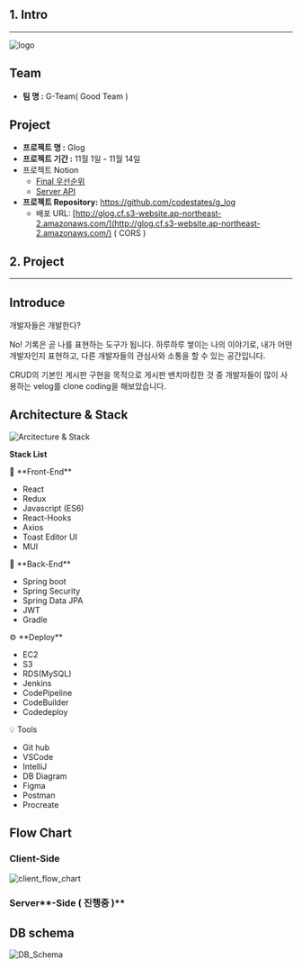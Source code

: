 ## 1. Intro

---
![logo](https://user-images.githubusercontent.com/76991091/142601121-1682fd62-294b-4269-8cc2-034336278de7.png)

## Team

- **팀 명 :** G-Team( Good Team )

## Project

- **프로젝트 명 :** Glog
- **프로젝트 기간 :** 11월 1일 - 11월 14일
- 프로젝트 Notion
    - [Final 우선순위](https://www.notion.so/Final-f7204d586ace41b98df96b317ddf9886)
    - [Server API](https://www.notion.so/cac3109949554592a722b0d56166672c)
- **프로젝트 Repository:** https://github.com/codestates/g_log
    - 배포 URL: [http://glog.cf.s3-website.ap-northeast-2.amazonaws.com/](http://glog.cf.s3-website.ap-northeast-2.amazonaws.com/) ( CORS )

## 2. Project

---

## Introduce

개발자들은 개발한다?

No! 기록은 곧 나를 표현하는 도구가 됩니다. 
하루하루 쌓이는 나의 이야기로, 내가 어떤 개발자인지 표현하고, 
다른 개발자들의 관심사와 소통을 할 수 있는 공간입니다.

CRUD의 기본인 게시판 구현을 목적으로
게시판 밴치마킹한 것 중 
개발자들이 많이 사용하는 velog를 clone coding을 해보았습니다.

## Architecture & Stack
![Arcitecture & Stack](https://user-images.githubusercontent.com/76991091/142601543-f7922783-272e-491b-b1a5-563088e39ddf.png)

**Stack List**

<aside>
👥 **Front-End**
</aside>

- React
- Redux
- Javascript
(ES6)
- React-Hooks
- Axios
- Toast Editor UI
- MUI

<aside>
🧩 **Back-End**
</aside>

- Spring boot
- Spring Security
- Spring Data JPA
- JWT
- Gradle

<aside>
⚙ **Deploy**
</aside>

- EC2
- S3
- RDS(MySQL)
- Jenkins
- CodePipeline
- CodeBuilder
- Codedeploy

<aside>
💡 Tools
</aside>

- Git hub
- VSCode
- IntelliJ
- DB Diagram
- Figma
- Postman
- Procreate

## Flow Chart

### **Client-Side**
![client_flow_chart](https://user-images.githubusercontent.com/76991091/142601678-7825ae34-290d-40dc-9a95-838f45dfbbdc.jpg)

### Server**-Side ( 진행중 )**

## DB schema
![DB_Schema](https://user-images.githubusercontent.com/76991091/142602161-e8ec5a39-7100-44e0-8ca1-0b3a8b0062f4.png)
